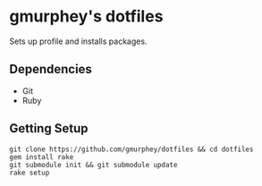 # gmurphey's dotfiles

Sets up profile and installs packages.

## Dependencies

- Git
- Ruby

## Getting Setup

    git clone https://github.com/gmurphey/dotfiles && cd dotfiles
    gem install rake
    git submodule init && git submodule update
    rake setup
